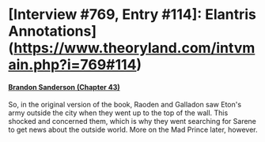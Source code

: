 # [Interview #769, Entry #114]: Elantris Annotations](https://www.theoryland.com/intvmain.php?i=769#114)

#### [Brandon Sanderson (Chapter 43)](http://www.brandonsanderson.com/annotation/56/Elantris-Chapter-43)

So, in the original version of the book, Raoden and Galladon saw Eton's army outside the city when they went up to the top of the wall. This shocked and concerned them, which is why they went searching for Sarene to get news about the outside world. More on the Mad Prince later, however.

